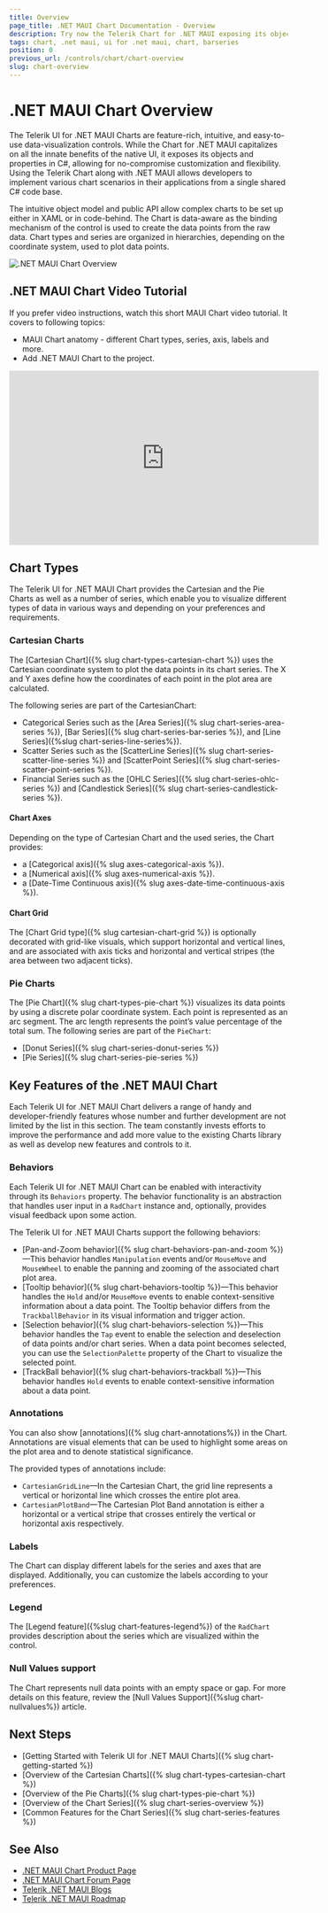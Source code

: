 ```yaml
---
title: Overview
page_title: .NET MAUI Chart Documentation - Overview
description: Try now the Telerik Chart for .NET MAUI exposing its objects and properties in C#, allowing for no-compromise customization and flexibility.
tags: chart, .net maui, ui for .net maui, chart, barseries
position: 0
previous_url: /controls/chart/chart-overview
slug: chart-overview
---
```


# .NET MAUI Chart Overview

The Telerik UI for .NET MAUI Charts are feature-rich, intuitive, and easy-to-use data-visualization controls. While the Chart for .NET MAUI capitalizes on all the innate benefits of the native UI, it exposes its objects and properties in C#, allowing for no-compromise customization and flexibility. Using the Telerik Chart along with .NET MAUI allows developers to implement various chart scenarios in their applications from a single shared C# code base.

The intuitive object model and public API allow complex charts to be set up either in XAML or in code-behind. The Chart is data-aware as the binding mechanism of the control is used to create the data points from the raw data. Chart types and series are organized in hierarchies, depending on the coordinate system, used to plot data points.

![.NET MAUI Chart Overview](images/chart-overview.png)

## .NET MAUI Chart Video Tutorial

If you prefer video instructions, watch this short MAUI Chart video tutorial. It covers to following topics:
* MAUI Chart anatomy - different Chart types, series, axis, labels and more.
* Add .NET MAUI Chart to the project.

<iframe width="560" height="315" src="https://www.youtube.com/embed/fWsZRAb0s-8?si=3l0glUh8zOjmfr2r" title="Building Interactive Charts with Telerik UI for .NET MAUI: Setup, Categories, and Labels" frameborder="0" allow="accelerometer; autoplay; clipboard-write; encrypted-media; gyroscope; picture-in-picture; web-share" referrerpolicy="strict-origin-when-cross-origin" allowfullscreen></iframe>

## Chart Types

The Telerik UI for .NET MAUI Chart provides the Cartesian and the Pie Charts as well as a number of series, which enable you to visualize different types of data in various ways and depending on your preferences and requirements.

### Cartesian Charts

The [Cartesian Chart]({% slug chart-types-cartesian-chart %}) uses the Cartesian coordinate system to plot the data points in its chart series. The X and Y axes define how the coordinates of each point in the plot area are calculated.

The following series are part of the CartesianChart:

* Categorical Series such as the [Area Series]({% slug chart-series-area-series %}), [Bar Series]({% slug chart-series-bar-series %}), and [Line Series]({%slug chart-series-line-series%}).
* Scatter Series such as the [ScatterLine Series]({% slug chart-series-scatter-line-series %}) and [ScatterPoint Series]({% slug chart-series-scatter-point-series %}).
* Financial Series such as the [OHLC Series]({% slug chart-series-ohlc-series %}) and [Candlestick Series]({% slug chart-series-candlestick-series %}).

#### Chart Axes

Depending on the type of Cartesian Chart and the used series, the Chart provides:
* a [Categorical axis]({% slug axes-categorical-axis %}).
* a [Numerical axis]({% slug axes-numerical-axis %}).
* a [Date-Time Continuous axis]({% slug axes-date-time-continuous-axis %}).

#### Chart Grid

The [Chart Grid type]({% slug cartesian-chart-grid %}) is optionally decorated with grid-like visuals, which support horizontal and vertical lines, and are associated with axis ticks and horizontal and vertical stripes (the area between two adjacent ticks).

### Pie Charts

The [Pie Chart]({% slug chart-types-pie-chart %}) visualizes its data points by using a discrete polar coordinate system. Each point is represented as an arc segment. The arc length represents the point’s value percentage of the total sum. The following series are part of the `PieChart`:

* [Donut Series]({% slug chart-series-donut-series %})
* [Pie Series]({% slug chart-series-pie-series %})

## Key Features of the .NET MAUI Chart

Each Telerik UI for .NET MAUI Chart delivers a range of handy and developer-friendly features whose number and further development are not limited by the list in this section. The team constantly invests efforts to improve the performance and add more value to the existing Charts library as well as develop new features and controls to it.

### Behaviors

Each Telerik UI for .NET MAUI Chart can be enabled with interactivity through its `Behaviors` property. The behavior functionality is an abstraction that handles user input in a `RadChart` instance and, optionally, provides visual feedback upon some action.

The Telerik UI for .NET MAUI Charts support the following behaviors:

- [Pan-and-Zoom behavior]({% slug chart-behaviors-pan-and-zoom %})&mdash;This behavior handles `Manipulation` events and/or `MouseMove` and `MouseWheel` to enable the panning and zooming of the associated chart plot area.
- [Tooltip behavior]({% slug chart-behaviors-tooltip %})&mdash;This behavior handles the `Hold` and/or `MouseMove` events to enable context-sensitive information about a data point. The Tooltip behavior differs from the `TrackballBehavior` in its visual information and trigger action.
- [Selection behavior]({% slug chart-behaviors-selection %})&mdash;This behavior handles the `Tap` event to enable the selection and deselection of data points and/or chart series. When a data point becomes selected, you can use the `SelectionPalette` property of the Chart to visualize the selected point.
- [TrackBall behavior]({% slug chart-behaviors-trackball %})&mdash;This behavior handles `Hold` events to enable context-sensitive information about a data point.

### Annotations

You can also show [annotations]({% slug chart-annotations%}) in the Chart. Annotations are visual elements that can be used to highlight some areas on the plot area and to denote statistical significance.

The provided types of annotations include:

- `CartesianGridLine`&mdash;In the Cartesian Chart, the grid line represents a vertical or horizontal line which crosses the entire plot area.
- `CartesianPlotBand`&mdash;The Cartesian Plot Band annotation is either a horizontal or a vertical stripe that crosses entirely the vertical or horizontal axis respectively.

### Labels

The Chart can display different labels for the series and axes that are displayed. Additionally, you can customize the labels according to your preferences.

### Legend

The [Legend feature]({%slug chart-features-legend%}) of the `RadChart` provides description about the series which are visualized within the control.

### Null Values support

The Chart represents null data points with an empty space or gap. For more details on this feature, review the [Null Values Support]({%slug chart-nullvalues%}) article.

## Next Steps

- [Getting Started with Telerik UI for .NET MAUI Charts]({% slug chart-getting-started %})
- [Overview of the Cartesian Charts]({% slug chart-types-cartesian-chart %})
- [Overview of the Pie Charts]({% slug chart-types-pie-chart %})
- [Overview of the Chart Series]({% slug chart-series-overview %})
- [Common Features for the Chart Series]({% slug chart-series-features %})

## See Also

- [.NET MAUI Chart Product Page](https://www.telerik.com/maui-ui/chart)
- [.NET MAUI Chart Forum Page](https://www.telerik.com/forums/maui?tagId=1765)
- [Telerik .NET MAUI Blogs](https://www.telerik.com/blogs/mobile-net-maui)
- [Telerik .NET MAUI Roadmap](https://www.telerik.com/support/whats-new/maui-ui/roadmap)
